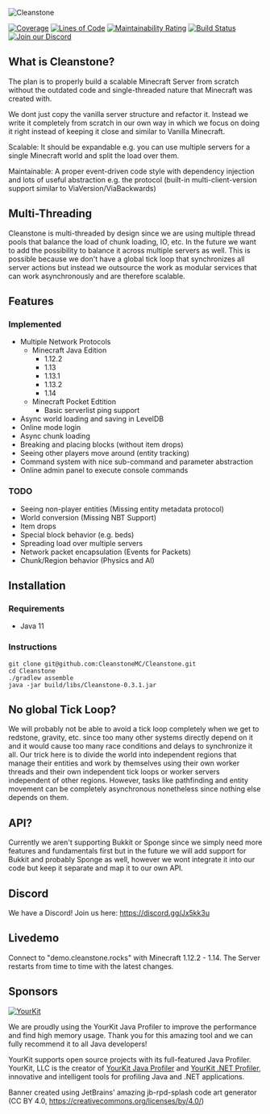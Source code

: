 ![Cleanstone](https://i.imgur.com/A5pc55f.png)

[![Coverage](https://sonarcloud.io/api/project_badges/measure?project=CleanstoneMC_Cleanstone&metric=coverage)](https://sonarcloud.io/dashboard?id=CleanstoneMC_Cleanstone)
[![Lines of Code](https://sonarcloud.io/api/project_badges/measure?project=CleanstoneMC_Cleanstone&metric=ncloc)](https://sonarcloud.io/dashboard?id=CleanstoneMC_Cleanstone)
[![Maintainability Rating](https://sonarcloud.io/api/project_badges/measure?project=CleanstoneMC_Cleanstone&metric=sqale_rating)](https://sonarcloud.io/dashboard?id=CleanstoneMC_Cleanstone)
[![Build Status](https://ci.codemc.org/buildStatus/icon?job=CleanstoneMC/Cleanstone)](https://ci.codemc.org/job/CleanstoneMC/job/Cleanstone)
[![Join our Discord](https://img.shields.io/discord/429029538778054657.svg?logo=discord)](https://discord.gg/Jx5kk3u)
## What is Cleanstone?
The plan is to properly build a scalable Minecraft Server from scratch without the outdated code and single-threaded nature that Minecraft was created with.

We dont just copy the vanilla server structure and refactor it. Instead we write it completely from scratch in our own way in which we focus on doing it right instead of keeping it close and similar to Vanilla Minecraft.

Scalable: It should be expandable e.g. you can use multiple servers for a single Minecraft world and split the load over them.

Maintainable: A proper event-driven code style with dependency injection and lots of useful abstraction e.g. the protocol (built-in multi-client-version support similar to ViaVersion/ViaBackwards)

## Multi-Threading
Cleanstone is multi-threaded by design since we are using multiple thread pools that balance the load of chunk loading, IO, etc.
In the future we want to add the possibility to balance it across multiple servers as well.
This is possible because we don't have a global tick loop that synchronizes all server actions but instead we outsource the work as modular services that can work asynchronously and are therefore scalable.

## Features
### Implemented
- Multiple Network Protocols
  - Minecraft Java Edition
    - 1.12.2
    - 1.13
    - 1.13.1
    - 1.13.2
    - 1.14
  - Minecraft Pocket Edtition
    - Basic serverlist ping support
- Async world loading and saving in LevelDB
- Online mode login
- Async chunk loading
- Breaking and placing blocks (without item drops)
- Seeing other players move around (entity tracking)
- Command system with nice sub-command and parameter abstraction
- Online admin panel to execute console commands
### TODO
- Seeing non-player entities (Missing entity metadata protocol)
- World conversion (Missing NBT Support)
- Item drops
- Special block behavior (e.g. beds)
- Spreading load over multiple servers
- Network packet encapsulation (Events for Packets)
- Chunk/Region behavior (Physics and AI)

## Installation
### Requirements
- Java 11
### Instructions
```
git clone git@github.com:CleanstoneMC/Cleanstone.git
cd Cleanstone
./gradlew assemble
java -jar build/libs/Cleanstone-0.3.1.jar
```
## No global Tick Loop?
We will probably not be able to avoid a tick loop completely when we get to redstone, gravity, etc. since too many other systems directly depend on it and it would cause too many race conditions and delays to synchronize it all.
Our trick here is to divide the world into independent regions that manage their entities and work by themselves using their own worker threads and their own independent tick loops or worker servers independent of other regions.
However, tasks like pathfinding and entity movement can be completely asynchronous nonetheless since nothing else depends on them.

## API?
Currently we aren't supporting Bukkit or Sponge since we simply need more features and fundamentals first but in the future we will add support for Bukkit and probably Sponge as well, however we wont integrate it into our code but keep it separate and map it to our own API.

## Discord
We have a Discord! Join us here: https://discord.gg/Jx5kk3u

## Livedemo
Connect to "demo.cleanstone.rocks" with Minecraft 1.12.2 - 1.14. The Server restarts from time to time 
with the latest changes.

## Sponsors
[![YourKit](https://www.yourkit.com/images/yklogo.png)](https://www.yourkit.com/java/profiler/)

We are proudly using the YourKit Java Profiler to improve the performance and find high memory usage. Thank you for this amazing tool and we can fully recommend it to all Java developers! 

YourKit supports open source projects with its full-featured Java Profiler.
YourKit, LLC is the creator of <a href="https://www.yourkit.com/java/profiler/">YourKit Java Profiler</a>
and <a href="https://www.yourkit.com/.net/profiler/">YourKit .NET Profiler</a>,
innovative and intelligent tools for profiling Java and .NET applications.

Banner created using JetBrains' amazing jb-rpd-splash code art generator (CC BY 4.0, https://creativecommons.org/licenses/by/4.0/)
